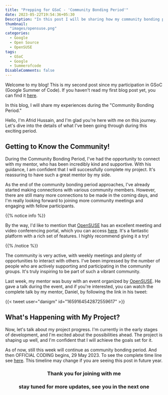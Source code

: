 ```yaml
---
title: "Prepping for GSoC - 'Community Bonding Period'"
date: 2023-05-22T19:54:36+05:30
Description: "In this post I will be sharing how my community bonding period of GSoC'23 is going on. And internal details..."
thumbnail: 
  "images/opensuse.png"
categories:
  - Google 
  - Open Source
  - OpenSUSE
tags:
  - GSoC
  - Google
  - Summerofcode
DisableComments: false
---
```



Welcome to my blog! This is my second post since my participation in GSoC (Google Summer of Code). If you haven't read my first blog post yet, you can find it [here](https://afridhussain.tech/post/accepted-into-gsoc/). 

In this blog, I will share my experiences during the "Community Bonding Period."

Hello, I'm Afrid Hussain, and I'm glad you're here with me on this journey. Let's dive into the details of what I've been going through during this exciting period.

## Getting to Know the Community!

During the Community Bonding Period, I've had the opportunity to connect with my mentor, who has been incredibly kind and supportive. With his guidance, I am confident that I will successfully complete my project. It's reassuring to have such a great mentor by my side.

As the end of the community bonding period approaches, I've already started making connections with various community members. However, there are still many more connections to be made in the coming days, and I'm really looking forward to joining more community meetings and engaging with fellow participants.

{{% notice info %}}

By the way, I'd like to mention that [OpenSUSE](https://opensuse.org) has an excellent meeting and video conferencing portal, which you can access [here](https://meet.opensuse.org/). It's a fantastic platform with a rich set of features. I highly recommend giving it a try!

{{% /notice %}}

The community is very active, with weekly meetings and plenty of opportunities to interact with others. I've been impressed by the number of people who are actively supporting and participating in the community groups. It's truly inspiring to be part of such a vibrant community.

Last week, my mentor was busy with an event organized by [OpenSUSE](https://opensuse.org). He gave a talk during the event, and if you're interested, you can watch the complete talk by my mentor, Daniel, by following the link in his tweet:

{{< tweet user="danigm" id="1659164542872559617" >}}

## What's Happening with My Project?

Now, let's talk about my project progress. I'm currently in the early stages of development, and I'm excited about the possibilities ahead. The project is shaping up well, and I'm confident that I will achieve the goals set for it.

As of now, still this week will continue as community bonding period. And then OFFICIAL CODING begins, 29 May 2023. To see the complete time line see [here](https://developers.google.com/open-source/gsoc/timeline). This timeline may change if you are seeing this post in future year.


<h3 style="text-align:center"> Thank you for joining with me</h3>
<h3 style="text-align:center"> stay tuned for more updates, see you in the next one</h3>

